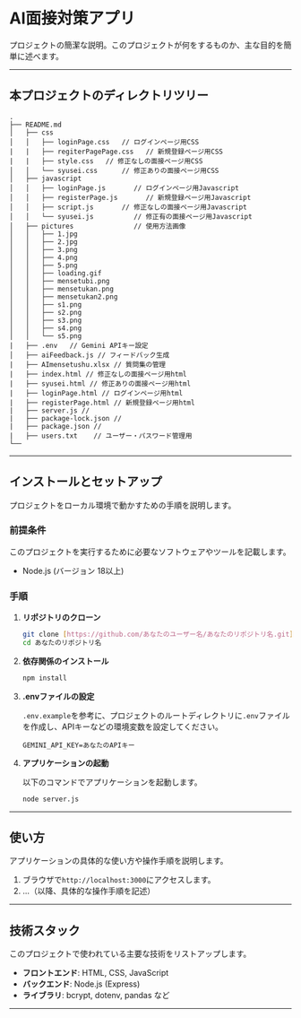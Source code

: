 # AI面接対策アプリ

プロジェクトの簡潔な説明。このプロジェクトが何をするものか、主な目的を簡単に述べます。

---

## 本プロジェクトのディレクトリツリー

```
.
├── README.md
│   ├── css
│   │   ├── loginPage.css   // ログインページ用CSS
|   |   ├── regiterPagePage.css   // 新規登録ページ用CSS
|   |   ├── style.css   // 修正なしの面接ページ用CSS
│   │   └── syusei.css      // 修正ありの面接ページ用CSS
│   ├── javascript
│   │   ├── loginPage.js       // ログインページ用Javascript
│   │   ├── registerPage.js       // 新規登録ページ用Javascript
│   │   ├── script.js       // 修正なしの面接ページ用Javascript
│   │   └── syusei.js          // 修正有の面接ページ用Javascript
│   ├── pictures               // 使用方法画像
│   │   ├── 1.jpg
│   │   ├── 2.jpg
│   │   ├── 3.png
│   │   ├── 4.png
│   │   ├── 5.png
│   │   ├── loading.gif
│   │   ├── mensetubi.png
│   │   ├── mensetukan.png
│   │   ├── mensetukan2.png
│   │   ├── s1.png
│   │   ├── s2.png
│   │   ├── s3.png
│   │   ├── s4.png
│   │   └── s5.png
|   ├── .env   // Gemini APIキー設定
│   ├── aiFeedback.js // フィードバック生成 
|   ├── AImensetushu.xlsx // 質問集の管理
|   ├── index.html // 修正なしの面接ページ用html
|   ├── syusei.html // 修正ありの面接ページ用html
|   ├── loginPage.html // ログインページ用html
|   ├── registerPage.html // 新規登録ページ用html
|   ├── server.js // 
|   ├── package-lock.json //
|   ├── package.json //
|   ├── users.txt    // ユーザー・パスワード管理用
└──
```

---

## インストールとセットアップ

プロジェクトをローカル環境で動かすための手順を説明します。

### 前提条件

このプロジェクトを実行するために必要なソフトウェアやツールを記載します。

- Node.js (バージョン 18以上)

### 手順

1.  **リポジトリのクローン**

    ```bash
    git clone [https://github.com/あなたのユーザー名/あなたのリポジトリ名.git](https://github.com/あなたのユーザー名/あなたのリポジトリ名.git)
    cd あなたのリポジトリ名
    ```

2.  **依存関係のインストール**

    ```bash
    npm install
    ```

3.  **.envファイルの設定**

    `.env.example`を参考に、プロジェクトのルートディレクトリに`.env`ファイルを作成し、APIキーなどの環境変数を設定してください。

    ```
    GEMINI_API_KEY=あなたのAPIキー
    ```

4.  **アプリケーションの起動**

    以下のコマンドでアプリケーションを起動します。

    ```bash
    node server.js

    ```

---

## 使い方

アプリケーションの具体的な使い方や操作手順を説明します。

1.  ブラウザで`http://localhost:3000`にアクセスします。
2.  ...（以降、具体的な操作手順を記述）

---

## 技術スタック

このプロジェクトで使われている主要な技術をリストアップします。

-   **フロントエンド**: HTML, CSS, JavaScript
-   **バックエンド**: Node.js (Express)
-   **ライブラリ**: bcrypt, dotenv, pandas など

---


